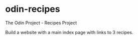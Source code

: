 # odin-recipes

The Odin Project - Recipes Project


Build a website with a main index page with links to 3 recipes.

